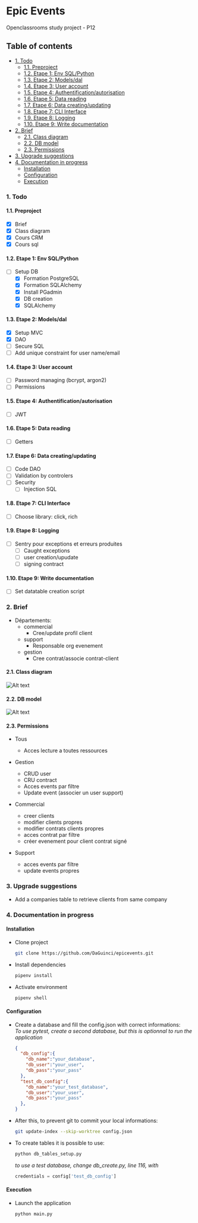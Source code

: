 # Epic Events
Openclassrooms study project - P12

## Table of contents <!-- omit in toc -->

- [1. Todo](#1-todo)
  - [1.1. Preproject](#11-preproject)
  - [1.2. Etape 1: Env SQL/Python](#12-etape-1-env-sqlpython)
  - [1.3. Etape 2: Models/dal](#13-etape-2-modelsdal)
  - [1.4. Etape 3: User account](#14-etape-3-user-account)
  - [1.5. Etape 4: Authentification/autorisation](#15-etape-4-authentificationautorisation)
  - [1.6. Etape 5: Data reading](#16-etape-5-data-reading)
  - [1.7. Etape 6: Data creating/updating](#17-etape-6-data-creatingupdating)
  - [1.8. Etape 7: CLI Interface](#18-etape-7-cli-interface)
  - [1.9. Etape 8: Logging](#19-etape-8-logging)
  - [1.10. Etape 9: Write documentation](#110-etape-9-write-documentation)
- [2. Brief](#2-brief)
  - [2.1. Class diagram](#21-class-diagram)
  - [2.2. DB model](#22-db-model)
  - [2.3. Permissions](#23-permissions)
- [3. Upgrade suggestions](#3-upgrade-suggestions)
- [4. Documentation in progress](#4-documentation-in-progress)
  - [Installation](#installation)
  - [Configuration](#configuration)
  - [Execution](#execution)

### 1. Todo

#### 1.1. Preproject
- [x] Brief
- [x] Class diagram
- [x] Cours CRM
- [x] Cours sql

#### 1.2. Etape 1: Env SQL/Python
- [ ] Setup DB
  - [x] Formation PostgreSQL
  - [x] Formation SQLAlchemy
  - [x] Install PGadmin
  - [x] DB creation
  - [x] SQLAlchemy

#### 1.3. Etape 2: Models/dal

- [x] Setup MVC
- [x] DAO
- [ ] Secure SQL
- [ ] Add unique constraint for user name/email

#### 1.4. Etape 3: User account

- [ ] Password managing (bcrypt, argon2)
- [ ] Permissions

#### 1.5. Etape 4: Authentification/autorisation

- [ ] JWT

#### 1.6. Etape 5: Data reading

- [ ] Getters
  
#### 1.7. Etape 6: Data creating/updating

- [ ] Code DAO
- [ ] Validation by controlers
- [ ] Security
  - [ ] Injection SQL

#### 1.8. Etape 7: CLI Interface

-[ ] Choose library: click, rich

#### 1.9. Etape 8: Logging

- [ ] Sentry pour exceptions et erreurs produites
  - [ ] Caught exceptions
  - [ ] user creation/upudate
  - [ ] signing contract

#### 1.10. Etape 9: Write documentation

  - [ ] Set datatable creation script

### 2. Brief

* Départements:
  * commercial
    * Cree/update profil client
  * support
    * Responsable org evenement
  * gestion
    * Cree contrat/associe contrat-client

#### 2.1. Class diagram

<!--

```plantuml
@startuml
skinparam backgroundColor #123749
skinparam roundcorner 20
skinparam classfontcolor lemon chiffon
skinparam titlefontcolor linen
skinparam arrowfontcolor linen
skinparam attributefontcolor linen

skinparam class {
BackgroundColor #123749
ArrowColor #EEB258
BorderColor #EEB258
AttributeFontColor linen
}
title Class diagram

  class User {
    - id: uuid
    - name: str
    - email: str
    - password: hashed_str
    - role: str
    - permissions: Permissions
    + getContracts(): list
    + getEvents(): list
    + getUsers(): list
  }

  class Commercial extends User {
    + createClient()
    + updateClient(Client)
    + createEvent()
    + updateContract(Contract)
  }

  class Manager extends User {
    + createUser()
    + updateUser(User)
    + deleteUser(User)
    + createContract()
    + updateContract(Contract)
    + assignSupportToEvent(Event, Support)
  }

  class Support extends User {
    + updateEvent(event)
  }

together {
  class Event {
    - id: int
    - contract_id: int
    - client_info: dict
    - date_start: str
    - date_end: str
    - epic_contact: Support
    - location: str
    - attendees: str
    - notes: str
    + method1(): ReturnType
  }

  class Contract {
    - id: int
    - client: Client
    - epic_contact: Commercial
    - total_amount: float
    - due_amount: float
    - date_created: str
    - signed_status: bool
    + get_client_infos(self.Client): dict
  }

  class Client {
    - id: int
    - name: str
    - email: str
    - phone: str
    - company: str
    - date_created: str
    - date_updated: str
    - epic_contact: Commercial
  }
}

Commercial "1" -down- "0..*" Client
Support "1" -- "0..*" Event
Commercial "1" -down- "0..*" Contract
Client "1" -right- "0..*" Contract
Contract "1" -right- "1" Event

@enduml
```
-->
![Alt text](README.svg)
<!--
' MyClass "1" -- "*" MyAssociatedObject -->
#### 2.2. DB model

![Alt text](ERD.svg)

#### 2.3. Permissions
  
* Tous
  * Acces lecture a toutes ressources

* Gestion
  * CRUD user
  * CRU contract
  * Acces events par filtre
  * Update event (associer un user support)

* Commercial
  * creer clients
  * modifier clients propres
  * modifier contrats clients propres
  * acces contrat par filtre
  * créer evenement pour client contrat signé
  
* Support
  * acces events par filtre
  * update events propres

### 3. Upgrade suggestions

  - Add a companies table to retrieve clients from same company

### 4. Documentation in progress

#### Installation

* Clone project
  
  ```bash
  git clone https://github.com/DaGuinci/epicevents.git
  ```
  
* Install dependencies
  ```bash
  pipenv install
  ```

* Activate environment
  ```bash
  pipenv shell
  ```

#### Configuration

* Create a database and fill the config.json with correct informations:   
*To use pytest, create a second database, but this is optionnal to run the application*
  
  ```json
  {
    "db_config":{
      "db_name":"your_database",
      "db_user":"your_user",
      "db_pass":"your_pass"
    },
    "test_db_config":{
      "db_name":"your_test_database",
      "db_user":"your_user",
      "db_pass":"your_pass"
    },
  }
  ```

* After this, to prevent git to commit your local informations:
  
  ```bash
  git update-index --skip-worktree config.json
  ```
  
* To create tables it is possible to use:
  
  ```bash
  python db_tables_setup.py
  ```

  *to use a test database, change db_create.py, line 116, with*
  ```python
  credentials = config['test_db_config']
  ```

#### Execution

* Launch the application
  
    ```bash
    python main.py
    ```